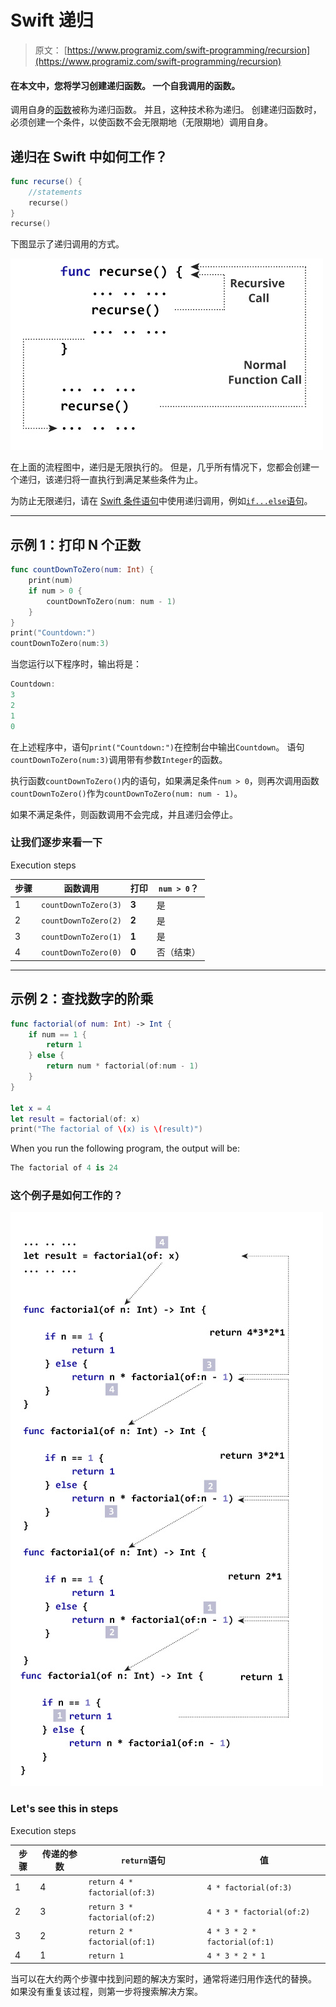 # Swift 递归

> 原文： [https://www.programiz.com/swift-programming/recursion](https://www.programiz.com/swift-programming/recursion)

#### 在本文中，您将学习创建递归函数。 一个自我调用的函数。

调用自身的[函数](/swift-programming/functions "Swift functions")被称为递归函数。 并且，这种技术称为递归。 创建递归函数时，必须创建一个条件，以使函数不会无限期地（无限期地）调用自身。

## 递归在 Swift 中如何工作？

```swift
func recurse() {
    //statements
    recurse()
}
recurse()

```

下图显示了递归调用的方式。

![How recursion works in Swift?](img/7c35a6a9805fa03838068870dec5f74d.png "How recursion works in Swift?")

在上面的流程图中，递归是无限执行的。 但是，几乎所有情况下，您都会创建一个递归，该递归将一直执行到满足某些条件为止。

为防止无限递归，请在 [Swift 条件语句](/swift-programming/expressions-statements-blocks#control-flow-statements "Swift control flow statements")中使用递归调用，例如[`if...else`语句](/swift-programming/if-else-statement "Swift if-else statement")。

* * *

## 示例 1：打印 N 个正数

```swift
func countDownToZero(num: Int) {
    print(num)
    if num > 0 {
        countDownToZero(num: num - 1)
    }
}
print("Countdown:")
countDownToZero(num:3) 
```

当您运行以下程序时，输出将是：

```swift
Countdown:
3
2
1
0
```

在上述程序中，语句`print("Countdown:")`在控制台中输出`Countdown`。 语句`countDownToZero(num:3)`调用带有参数`Integer`的函数。

执行函数`countDownToZero()`内的语句，如果满足条件`num > 0`，则再次调用函数`countDownToZero()`作为`countDownToZero(num: num - 1)`。

如果不满足条件，则函数调用不会完成，并且递归会停止。

### 让我们逐步来看一下

Execution steps

| 步骤 | 函数调用 | 打印 | `num > 0`？ |
| --- | --- | --- | --- |
| 1 | `countDownToZero(3)` | **3** | 是 |
| 2 | `countDownToZero(2)` | **2** | 是 |
| 3 | `countDownToZero(1)` | **1** | 是 |
| 4 | `countDownToZero(0)` | **0** | 否（结束） |

* * *

## 示例 2：查找数字的阶乘

```swift
func factorial(of num: Int) -> Int {
    if num == 1 {
        return 1
    } else {
        return num * factorial(of:num - 1)
    }
}

let x = 4
let result = factorial(of: x)
print("The factorial of \(x) is \(result)") 
```

When you run the following program, the output will be:

```swift
The factorial of 4 is 24
```

### 这个例子是如何工作的？

![How recursion works for factorial in Swift](img/881da150029a67cdc3c4c32b4d3adfaa.png "How recursion works for factorial in Swift")

### Let's see this in steps

Execution steps

| 步骤 | 传递的参数 | `return`语句 | 值 |
| --- | --- | --- | --- |
| 1 | 4 | `return 4 * factorial(of:3)` | `4 * factorial(of:3)` |
| 2 | 3 | `return 3 * factorial(of:2)` | `4 * 3 * factorial(of:2)` |
| 3 | 2 | `return 2 * factorial(of:1)` | `4 * 3 * 2 * factorial(of:1)` |
| 4 | 1 | `return 1` | `4 * 3 * 2 * 1` |

当可以在大约两个步骤中找到问题的解决方案时，通常将递归用作迭代的替换。 如果没有重复该过程，则第一步将搜索解决方案。